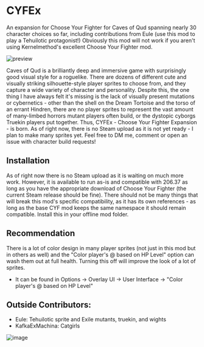 # CYFEx
An expansion for Choose Your Fighter for Caves of Qud spanning nearly 30 character choices so far, including contributions from Eule (use this mod to play a Tehuilotic protagonist!) Obviously this mod will not work if you aren't using Kernelmethod's excellent Choose Your Fighter mod.


![preview](https://github.com/Sarcose/CYFEx/assets/6192665/b3511bc7-1ea0-4b6b-9f6f-ca2648289078)

Caves of Qud is a brilliantly deep and immersive game with surprisingly good visual style for a roguelike. There are dozens of different cute and visually striking silhouette-style player sprites to choose from, and they capture a wide variety of character and personality. Despite this, the one thing I have always felt it's missing is the lack of visually present mutations or cybernetics - other than the shell on the Dream Tortoise and the torso of an errant Hindren, there are no player sprites to represent the vast amount of many-limbed horrors mutant players often build, or the dystopic cyborgs Truekin players put together. Thus, CYFEx - Choose Your Fighter Expansion - is born. As of right now, there is no Steam upload as it is not yet ready - I plan to make many sprites yet. Feel free to DM me, comment or open an issue with character build requests!

## Installation
As of right now there is no Steam upload as it is waiting on much more work. However, it is available to run as-is and compatible with 206.37 as long as you have the appropriate download of Choose Your Fighter (the current Steam release should be fine). There should not be many things that will break this mod's specific compatibility, as it has its own references - as long as the base CYF mod keeps the same namespace it should remain compatible. Install this in your offline mod folder.

## Recommendation
There is a lot of color design in many player sprites (not just in this mod but in others as well) and the "Color player's @ based on HP Level" option can wash them out at full health. Turning this off will improve the look of a lot of sprites. 
- It can be found in Options -> Overlay UI -> User Interface -> "Color player's @ based on HP Level"

## Outside Contributors:
- Eule: Tehuilotic sprite and Exile mutants, truekin, and wights
- KafkaExMachina: Catgirls

![image](https://github.com/Sarcose/CYFEx/assets/6192665/6563fcda-25e2-4fe1-a4f1-9ee29b27db7b)




